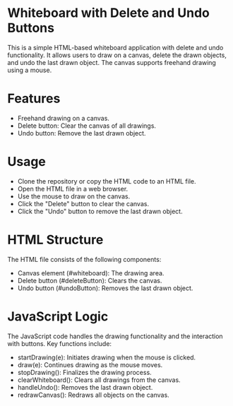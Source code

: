 # Whiteboard with Delete and Undo Buttons
This is a simple HTML-based whiteboard application with delete and undo functionality. It allows users to draw on a canvas, delete the drawn objects, and undo the last drawn object. The canvas supports freehand drawing using a mouse.
# Features

* Freehand drawing on a canvas.
* Delete button: Clear the canvas of all drawings.
* Undo button: Remove the last drawn object.

# Usage

* Clone the repository or copy the HTML code to an HTML file.
* Open the HTML file in a web browser.
* Use the mouse to draw on the canvas.
* Click the "Delete" button to clear the canvas.
* Click the "Undo" button to remove the last drawn object.

# HTML Structure
The HTML file consists of the following components:

* Canvas element (#whiteboard): The drawing area.
* Delete button (#deleteButton): Clears the canvas.
* Undo button (#undoButton): Removes the last drawn object.

# JavaScript Logic
The JavaScript code handles the drawing functionality and the interaction with buttons. Key functions include:

* startDrawing(e): Initiates drawing when the mouse is clicked.
* draw(e): Continues drawing as the mouse moves.
* stopDrawing(): Finalizes the drawing process.
* clearWhiteboard(): Clears all drawings from the canvas.
* handleUndo(): Removes the last drawn object.
* redrawCanvas(): Redraws all objects on the canvas.
